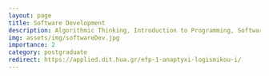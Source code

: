 ```yaml
---
layout: page
title: Software Development
description: Algorithmic Thinking, Introduction to Programming, Software Technology, Web Application Development. 
img: assets/img/softwareDev.jpg
importance: 2
category: postgraduate
redirect: https://applied.dit.hua.gr/efp-1-anaptyxi-logismikou-i/
---
```

